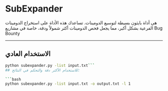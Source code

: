 # SubExpander

 هي أداة بايثون بسيطة لتوسيع الدومينات. تساعدك هذه الأداة على استخراج الدومينات الفرعية بشكل أكبر، مما يجعل فحص الدومينات أكثر شمولاً ودقة، خاصة في مشاريع Bug Bounty

---
## الاستخدام العادي
```bash
python subexpander.py -list input.txt```
## للاستخدام الأكثر دقة والتحكم في النتائج:

```bash
python subexpander.py -list input.txt -o output.txt -l 1
